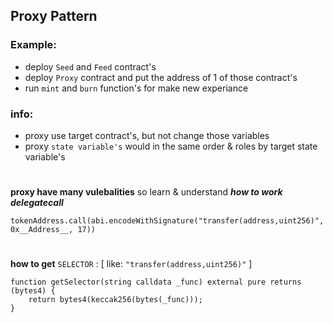 ## Proxy Pattern

### Example:
- deploy `Seed` and `Feed` contract's
- deploy `Proxy` contract and put the address of 1 of those contract's
- run `mint`  and `burn` function's for make new experiance

### info:
- proxy use target contract's, but not change those variables
- proxy `state variable's` would in the same order & roles by target state variable's

#

**proxy have many vulebalities** so learn & understand ***how to work delegatecall***

```
tokenAddress.call(abi.encodeWithSignature("transfer(address,uint256)", 0x__Address__, 17))
```
#

**how to get** `SELECTOR` : [ like: `"transfer(address,uint256)"` ]

```
function getSelector(string calldata _func) external pure returns (bytes4) {
    return bytes4(keccak256(bytes(_func)));
}
```

